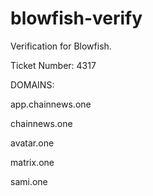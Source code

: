 # blowfish-verify
Verification for Blowfish.

Ticket Number: 4317

DOMAINS:

app.chainnews.one

chainnews.one

avatar.one

matrix.one

sami.one
